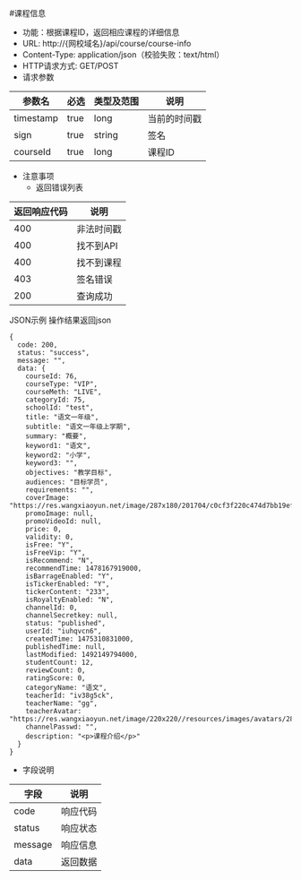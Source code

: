 #课程信息

* 功能：根据课程ID，返回相应课程的详细信息
* URL: http://{网校域名}/api/course/course-info
* Content-Type: application/json（校验失败：text/html）
* HTTP请求方式: GET/POST
* 请求参数

|参数名|	必选|	类型及范围|	说明|
|-----|----|------------|-----|
|timestamp|	true|	long|	当前的时间戳|
|sign|	true|	string|	签名|
|courseId|	true|	long|	课程ID|

* 注意事项
	* 返回错误列表

|返回响应代码	|说明|
|-----------|---|
|400|	非法时间戳|
|400|	找不到API|
|400|	找不到课程|
|403|	签名错误|
|200|	查询成功|

JSON示例
操作结果返回json
````
{
  code: 200,
  status: "success",
  message: "",
  data: {
	courseId: 76,
	courseType: "VIP",
	courseMeth: "LIVE",
	categoryId: 75,
	schoolId: "test",
	title: "语文一年级",
	subtitle: "语文一年级上学期",
	summary: "概要",
	keyword1: "语文",
	keyword2: "小学",
	keyword3: "",
	objectives: "教学目标",
	audiences: "目标学员",
	requirements: "",
	coverImage: "https://res.wangxiaoyun.net/image/287x180/201704/c0cf3f220c474d7bb19ef55719bea124.png",
	promoImage: null,
	promoVideoId: null,
	price: 0,
	validity: 0,
	isFree: "Y",
	isFreeVip: "Y",
	isRecommend: "N",
	recommendTime: 1478167919000,
	isBarrageEnabled: "Y",
	isTickerEnabled: "Y",
	tickerContent: "233",
	isRoyaltyEnabled: "N",
	channelId: 0,
	channelSecretkey: null,
	status: "published",
	userId: "iuhqvcn6",
	createdTime: 1475310831000,
	publishedTime: null,
	lastModified: 1492149794000,
	studentCount: 12,
	reviewCount: 0,
	ratingScore: 0,
	categoryName: "语文",
	teacherId: "iv38g5ck",
	teacherName: "gg",
	teacherAvatar: "https://res.wangxiaoyun.net/image/220x220//resources/images/avatars/28avatar.jpg",
	channelPasswd: "",
	description: "<p>课程介绍</p>"
  }
}
````

* 字段说明

|字段|	说明|
|----|------|
|code|	响应代码|
|status|	响应状态|
|message|	响应信息|
|data|	返回数据|
